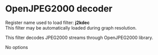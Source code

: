 <!-- automatically generated - do not edit, patch gpac/applications/gpac/gpac.c -->

# OpenJPEG2000 decoder  
  
Register name used to load filter: __j2kdec__  
This filter may be automatically loaded during graph resolution.  
  
This filter decodes JPEG2000 streams through OpenJPEG2000 library.  
  
No options  
  
